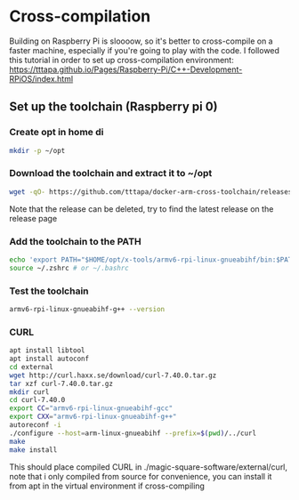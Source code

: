 # Cross-compilation
Building on Raspberry Pi is sloooow, so it's better to cross-compile on a faster machine, especially if you're going to play with the code.
I followed this tutorial in order to set up cross-compilation environment: https://tttapa.github.io/Pages/Raspberry-Pi/C++-Development-RPiOS/index.html

## Set up the toolchain (Raspberry pi 0)

### Create opt in home di
```bash
mkdir -p ~/opt
```

### Download the toolchain and extract it to ~/opt
```bash
wget -qO- https://github.com/tttapa/docker-arm-cross-toolchain/releases/download/0.2.0/x-tools-armv6-rpi-linux-gnueabihf-gcc14.tar.xz | tar xJ -C ~/opt;
```
Note that the release can be deleted, try to find the latest release on the release page

### Add the toolchain to the PATH
```bash
echo 'export PATH="$HOME/opt/x-tools/armv6-rpi-linux-gnueabihf/bin:$PATH"' >>~/.zshrc # or ~/.bashrc
source ~/.zshrc # or ~/.bashrc
```

### Test the toolchain
```bash
armv6-rpi-linux-gnueabihf-g++ --version
```

### CURL
```bash
apt install libtool
apt install autoconf
cd external
wget http://curl.haxx.se/download/curl-7.40.0.tar.gz
tar xzf curl-7.40.0.tar.gz
mkdir curl
cd curl-7.40.0
export CC="armv6-rpi-linux-gnueabihf-gcc"
export CXX="armv6-rpi-linux-gnueabihf-g++"
autoreconf -i
./configure --host=arm-linux-gnueabihf --prefix=$(pwd)/../curl
make
make install
```
This should place compiled CURL in ./magic-square-software/external/curl, note that i only compiled from source for convenience,
you can install it from apt in the virtual environment if cross-compiling